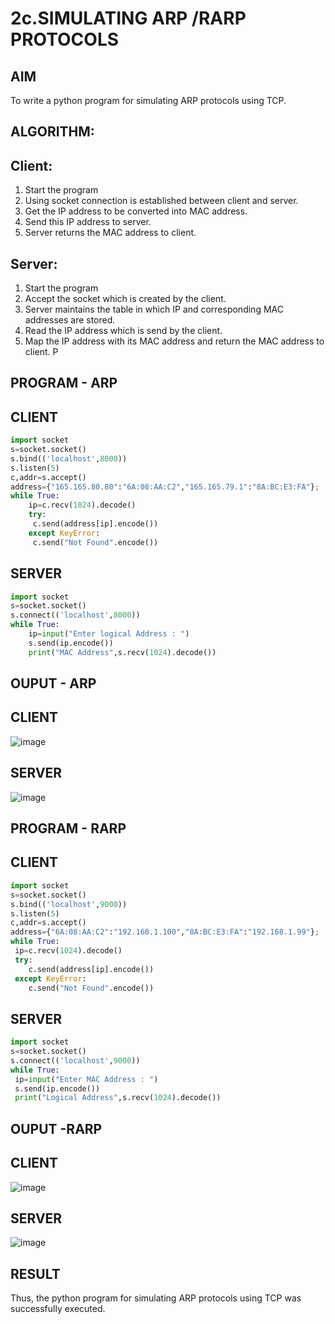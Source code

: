 # 2c.SIMULATING ARP /RARP PROTOCOLS
## AIM
To write a python program for simulating ARP protocols using TCP.
## ALGORITHM:
## Client:
1. Start the program
2. Using socket connection is established between client and server.
3. Get the IP address to be converted into MAC address.
4. Send this IP address to server.
5. Server returns the MAC address to client.
## Server:
1. Start the program
2. Accept the socket which is created by the client.
3. Server maintains the table in which IP and corresponding MAC addresses are
stored.
4. Read the IP address which is send by the client.
5. Map the IP address with its MAC address and return the MAC address to client.
P
## PROGRAM - ARP
## CLIENT
``` py
import socket
s=socket.socket()
s.bind(('localhost',8000))
s.listen(5)
c,addr=s.accept()
address={"165.165.80.80":"6A:08:AA:C2","165.165.79.1":"8A:BC:E3:FA"};
while True:
    ip=c.recv(1024).decode()
    try:
     c.send(address[ip].encode())
    except KeyError:
     c.send("Not Found".encode())
```
## SERVER
``` py
import socket
s=socket.socket()
s.connect(('localhost',8000))
while True:
    ip=input("Enter logical Address : ")
    s.send(ip.encode())
    print("MAC Address",s.recv(1024).decode())
```
## OUPUT - ARP
## CLIENT
![image](https://github.com/user-attachments/assets/f67bedcb-4448-4ded-89db-6ba36e6bf882)
## SERVER
![image](https://github.com/user-attachments/assets/343d37ea-a675-4ae1-ad89-bafd564d0c0f)

## PROGRAM - RARP
## CLIENT
``` py
import socket
s=socket.socket()
s.bind(('localhost',9000))
s.listen(5)
c,addr=s.accept()
address={"6A:08:AA:C2":"192.168.1.100","8A:BC:E3:FA":"192.168.1.99"};
while True:
 ip=c.recv(1024).decode()
 try:
    c.send(address[ip].encode())
 except KeyError:
    c.send("Not Found".encode())
```
## SERVER
``` py
import socket
s=socket.socket()
s.connect(('localhost',9000))
while True:
 ip=input("Enter MAC Address : ")
 s.send(ip.encode())
 print("Logical Address",s.recv(1024).decode())
```
## OUPUT -RARP
## CLIENT
![image](https://github.com/user-attachments/assets/b5bec95f-74ab-42db-b3de-f66860aadf7b)
## SERVER
![image](https://github.com/user-attachments/assets/26565b45-7703-4d5e-85f6-5c436e6f3afd)

## RESULT
Thus, the python program for simulating ARP protocols using TCP was successfully 
executed.
